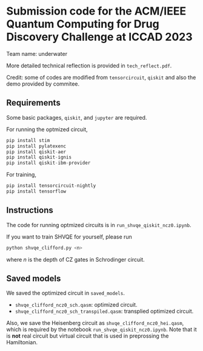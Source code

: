 # Submission code for the ACM/IEEE Quantum Computing for Drug Discovery Challenge at ICCAD 2023

Team name: underwater

More detailed technical reflection is provided in `tech_reflect.pdf`.

Credit: some of codes are modified from `tensorcircuit`, `qiskit` and also the demo provided by commitee.

## Requirements

Some basic packages, `qiskit`, and `jupyter` are required.

For running the optmized circuit,
```python
pip install stim
pip install pylatexenc
pip install qiskit-aer
pip install qiskit-ignis
pip install qiskit-ibm-provider
```

For training,
```python
pip install tensorcircuit-nightly
pip install tensorflow
```

## Instructions

The code for running optmized circuits is in `run_shvqe_qiskit_ncz0.ipynb`.

If you want to train SHVQE for yourself, please run
```bash
python shvqe_clifford.py <n>
```
where $n$ is the depth of CZ gates in Schrodinger circuit.

## Saved models

We saved the optimized circuit in `saved_models`.

- `shvqe_clifford_ncz0_sch.qasm`: optimized circuit. 
- `shvqe_clifford_ncz0_sch_transpiled.qasm`: transplied optimized circuit.

Also, we save the Heisenberg circuit as `shvqe_clifford_ncz0_hei.qasm`, which is required by the notebook `run_shvqe_qiskit_ncz0.ipynb`. Note that it is **not** real circuit but virtual circuit that is used in preprossing the Hamiltonian.
